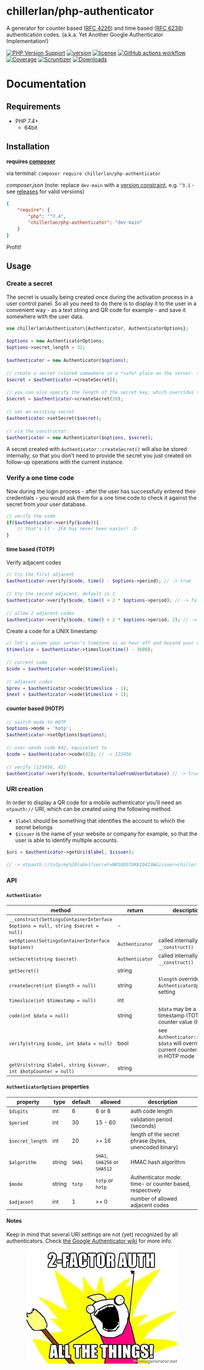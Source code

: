 # chillerlan/php-authenticator

A generator for counter based ([RFC 4226](https://tools.ietf.org/html/rfc4226)) and time based ([RFC 6238](https://tools.ietf.org/html/rfc6238)) authentication codes. (a.k.a. Yet Another Google Authenticator Implementation!)

[![PHP Version Support][php-badge]][php]
[![version][packagist-badge]][packagist]
[![license][license-badge]][license]
[![GitHub actions workflow][gh-action-badge]][gh-action]
[![Coverage][coverage-badge]][coverage]
[![Scrunitizer][scrutinizer-badge]][scrutinizer]
[![Downloads][downloads-badge]][downloads]

[php-badge]: https://img.shields.io/packagist/php-v/chillerlan/php-qrcode?logo=php&color=8892BF
[php]: https://www.php.net/supported-versions.php
[packagist-badge]: https://img.shields.io/packagist/v/chillerlan/php-authenticator.svg?logo=packagist
[packagist]: https://packagist.org/packages/chillerlan/php-authenticator
[license-badge]: https://img.shields.io/github/license/chillerlan/php-authenticator.svg
[license]: https://github.com/chillerlan/php-authenticator/blob/master/LICENSE
[coverage-badge]: https://img.shields.io/codecov/c/github/chillerlan/php-authenticator.svg?logo=codecov
[coverage]: https://codecov.io/github/chillerlan/php-authenticator
[scrutinizer-badge]: https://img.shields.io/scrutinizer/g/chillerlan/php-authenticator.svg?logo=scrutinizer
[scrutinizer]: https://scrutinizer-ci.com/g/chillerlan/php-authenticator
[downloads-badge]: https://img.shields.io/packagist/dt/chillerlan/php-authenticator.svg?logo=packagist
[downloads]: https://packagist.org/packages/chillerlan/php-authenticator/stats
[gh-action-badge]: https://img.shields.io/github/actions/workflow/status/chillerlan/php-authenticator/ci.yml?branch=main&logo=github
[gh-action]: https://github.com/chillerlan/php-authenticator/actions/workflows/ci.yml?query=branch%3Amain

# Documentation
## Requirements
- PHP 7.4+
  - 64bit

## Installation
**requires [composer](https://getcomposer.org)**

via terminal: `composer require chillerlan/php-authenticator`

*composer.json* (note: replace `dev-main` with a [version constraint](https://getcomposer.org/doc/articles/versions.md#writing-version-constraints), e.g. `^3.1` - see [releases](https://github.com/chillerlan/php-authenticator/releases) for valid versions)
```json
{
	"require": {
		"php": "^7.4",
		"chillerlan/php-authenticator": "dev-main"
	}
}
```

Profit!

## Usage
### Create a secret
The secret is usually being created once during the activation process in a user control panel.
So all you need to do there is to display it to the user in a convenient way -
as a text string and QR code for example - and save it somewhere with the user data.
```php
use chillerlan\Authenticator\{Authenticator, AuthenticatorOptions};

$options = new AuthenticatorOptions;
$options->secret_length = 32;

$authenticator = new Authenticator($options);

// create a secret (stored somewhere in a *safe* place on the server. safe... hahaha jk)
$secret = $authenticator->createSecret();

// you can also specify the length of the secret key, which overrides the options setting
$secret = $authenticator->createSecret(20);

// set an existing secret
$authenticator->setSecret($secret);

// via the constructor:
$authenticator = new Authenticator($options, $secret);
```

A secret created with `Authenticator::createSecret()` will also be stored internally,
so that you don't need to provide the secret you just created on follow-up operations with the current instance.

### Verify a one time code
Now during the login process - after the user has successfully entered their credentials - you would
ask them for a one time code to check it against the secret from your user database.

```php
// verify the code
if($authenticator->verify($code)){
	// that's it - 2FA has never been easier! :D
}
```

#### time based (TOTP)
Verify adjacent codes
```php
// try the first adjacent
$authenticator->verify($code, time() - $options->period); // -> true

// try the second adjacent, default is 1
$authenticator->verify($code, time() + 2 * $options->period); // -> false

// allow 2 adjacent codes
$authenticator->verify($code, time() + 2 * $options->period, 2); // -> true
```

Create a code for a UNIX timestamp
```php
// let's assume your server's timezone is an hour off and beyond your control
$timeslice = $authenticator->timeslice(time() - 3600);

// current code
$code = $authenticator->code($timeslice);

// adjacent codes
$prev = $authenticator->code($timeslice - 1);
$next = $authenticator->code($timeslice + 1);
```

#### counter based (HOTP)
```php
// switch mode to HOTP
$options->mode = 'hotp';
$authenticator->setOptions($options);

// user sends code #42, equivalent to
$code = $authenticator->code(42); // -> 123456

// verify [123456, 42]
$authenticator->verify($code, $counterValueFromUserDatabase) // -> true
```

### URI creation
In order to display a QR code for a mobile authenticator you'll need an `otpauth://` URI, which can be created using the following method.
- `$label` should be something that identifies the account to which the secret belongs
- `$issuer` is the name of your website or company for example, so that the user is able to identify multiple accounts.
```php
$uri = $authenticator->getUri($label, $issuer);

// -> otpauth://totp/my%20label?secret=NKSOQG7UKKID4IXW&issuer=chillerlan.net&digits=6&algorithm=SHA1&period=30
```

### API
#### `Authenticator`
| method                                                                           | return          | description                                                                               |
|----------------------------------------------------------------------------------|-----------------|-------------------------------------------------------------------------------------------|
| `__construct(SettingsContainerInterface $options = null, string $secret = null)` | -               |                                                                                           |
| `setOptions(SettingsContainerInterface $options)`                                | `Authenticator` | called internally by `__construct()`                                                      |
| `setSecret(string $secret)`                                                      | `Authenticator` | called internally by `__construct()`                                                      |
| `getSecret()`                                                                    | string          |                                                                                           |
| `createSecret(int $length = null)`                                               | string          | `$length` overrides `AuthenticatorOptions` setting                                        |
| `timeslice(int $timestamp = null)`                                               | int             |                                                                                           |
| `code(int $data = null)`                                                         | string          | `$data` may be a UNIX timestamp (TOTP) or a counter value (HOTP)                          |
| `verify(string $code, int $data = null)`                                         | bool            | see `Authenticator::code()`, `$data` will override the current counter value in HOTP mode |
| `getUri(string $label, string $issuer, int $hotpCounter = null)`                 | string          |                                                                                           |

#### `AuthenticatorOptions` properties
| property         | type   | default | allowed                      | description                                              |
|------------------|--------|---------|------------------------------|----------------------------------------------------------|
| `$digits`        | int    | 6       | 6 or 8                       | auth code length                                         |
| `$period`        | int    | 30      | 15 - 60                      | validation period (seconds)                              |
| `$secret_length` | int    | 20      | &gt;= 16                     | length of the secret phrase (bytes, unencoded binary)    |
| `$algorithm`     | string | `SHA1`  | `SHA1`, `SHA256` or `SHA512` | HMAC hash algorithm                                      |
| `$mode`          | string | `totp`  | `totp` or `hotp`             | Authenticator mode: time- or counter based, respectively |
| `$adjacent`      | int    | 1       | &gt;= 0                      | number of allowed adjacent codes                         |

#### Notes
Keep in mind that several URI settings are not (yet) recognized by all authenticators. Check [the Google Authenticator wiki](https://github.com/google/google-authenticator/wiki/Key-Uri-Format#parameters) for more info.

<p align="center">
  <a href="https://twofactorauth.org">
    <img alt="2FA ALL THE THINGS!" src="https://raw.githubusercontent.com/chillerlan/php-authenticator/master/stuff/2fa-all-the-things.jpg">
  </a>
</p>
